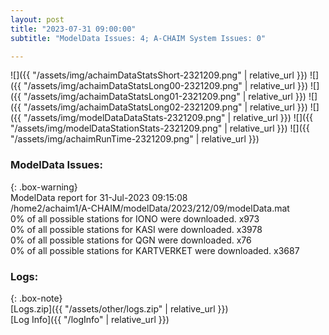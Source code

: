 ```yaml
---
layout: post
title: "2023-07-31 09:00:00"
subtitle: "ModelData Issues: 4; A-CHAIM System Issues: 0"

---
```


![]({{ "/assets/img/achaimDataStatsShort-2321209.png" | relative_url }})
![]({{ "/assets/img/achaimDataStatsLong00-2321209.png" | relative_url }})
![]({{ "/assets/img/achaimDataStatsLong01-2321209.png" | relative_url }})
![]({{ "/assets/img/achaimDataStatsLong02-2321209.png" | relative_url }})
![]({{ "/assets/img/modelDataDataStats-2321209.png" | relative_url }})
![]({{ "/assets/img/modelDataStationStats-2321209.png" | relative_url }})
![]({{ "/assets/img/achaimRunTime-2321209.png" | relative_url }})


### ModelData Issues:  
  
{: .box-warning}  
 ModelData report for 31-Jul-2023 09:15:08   
 /home2/achaim1/A-CHAIM/modelData/2023/212/09/modelData.mat   
 0% of all possible stations for IONO were downloaded. x973   
 0% of all possible stations for KASI were downloaded. x3978   
 0% of all possible stations for QGN were downloaded. x76   
 0% of all possible stations for KARTVERKET were downloaded. x3687   
  


### Logs:  
  
{: .box-note}  
[Logs.zip]({{ "/assets/other/logs.zip" | relative_url }})  
[Log Info]({{ "/logInfo" | relative_url }})  
